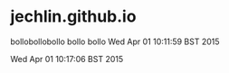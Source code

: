 jechlin.github.io
=================
bollobollobollo
bollo
bollo
Wed Apr 01 10:11:59 BST 2015

Wed Apr 01 10:17:06 BST 2015

